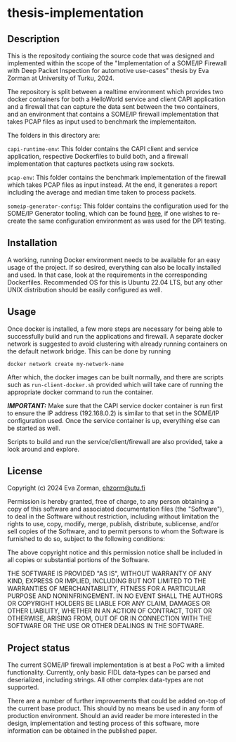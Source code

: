 # thesis-implementation

## Description
This is the repositody contiaing the source code that was designed and implemented within the scope of the "Implementation of a SOME/IP Firewall with Deep Packet Inspection for automotive use-cases" thesis by Eva Zorman at University of Turku, 2024. 

The repository is split between a realtime environment which provides two docker containers for both a HelloWorld service and client CAPI application and a firewall that can capture the data sent between the two containers, and an environment that contains a SOME/IP firewall implementation that takes PCAP files as input used to benchmark the implementaiton.

The folders in this directory are:

```capi-runtime-env```: This folder contains the CAPI client and service application, respective Dockerfiles to build both, and a firewall implementation that captures pactkets using raw sockets.

```pcap-env```: This folder contains the benchmark implementation of the firewall which takes PCAP files as input instead. At the end, it generates a report including the average and median time taken to process packets.

```someip-generator-config```: This folder contains the configuration used for the SOME/IP Generator tooling, which can be found [here](https://github.com/Egomania/SOME-IP_Generator), if one wishes to re-create the same configuration environment as was used for the DPI testing.

## Installation
A working, running Docker environment needs to be available for an easy usage of the project. If so desired, everything can also be locally installed and used. In that case, look at the requirements in the corresponding Dockerfiles. Recommended OS for this is Ubuntu 22.04 LTS, but any other UNIX distribution should be easily configured as well. 

## Usage
Once docker is installed, a few more steps are necessary for being able to successfully build and run the applications and firewall. A separate docker network is suggested to avoid clustering with already running containers on the default network bridge. This can be done by running

```
docker network create my-network-name
```

After which, the docker images can be built normally, and there are scripts such as `run-client-docker.sh` provided which will take care of running the appropriate docker command to run the container.

***IMPORTANT:***
Make sure that the CAPI service docker container is run first to ensure the IP address (192.168.0.2) is similar to that set in the SOME/IP configuration used. Once the service container is up, everything else can be started as well.

Scripts to build and run the service/client/firewall are also provided, take a look around and explore.

## License
Copyright (c) 2024 Eva Zorman, ehzorm@utu.fi

Permission is hereby granted, free of charge, to any person obtaining a copy of this software and associated documentation files (the "Software"), to deal in the Software without restriction, including without limitation the rights to use, copy, modify, merge, publish, distribute, sublicense, and/or sell copies of the Software, and to permit persons to whom the Software is furnished to do so, subject to the following conditions:

The above copyright notice and this permission notice shall be included in all copies or substantial portions of the Software.

THE SOFTWARE IS PROVIDED "AS IS", WITHOUT WARRANTY OF ANY KIND, EXPRESS OR IMPLIED, INCLUDING BUT NOT LIMITED TO THE WARRANTIES OF MERCHANTABILITY, FITNESS FOR A PARTICULAR PURPOSE AND NONINFRINGEMENT. IN NO EVENT SHALL THE AUTHORS OR COPYRIGHT HOLDERS BE LIABLE FOR ANY CLAIM, DAMAGES OR OTHER LIABILITY, WHETHER IN AN ACTION OF CONTRACT, TORT OR OTHERWISE, ARISING FROM, OUT OF OR IN CONNECTION WITH THE SOFTWARE OR THE USE OR OTHER DEALINGS IN THE SOFTWARE.


## Project status
The current SOME/IP firewall implementation is at best a PoC with a limited functionality. Currently, only basic FIDL data-types can be parsed and deserialized, including strings. All other complex data-types are not supported. 

There are a number of further improvements that could be added on-top of the current base product. This should by no means be used in any form of production environment. Should an avid reader be more interested in the design, implementation and testing process of this software, more information can be obtained in the published paper.